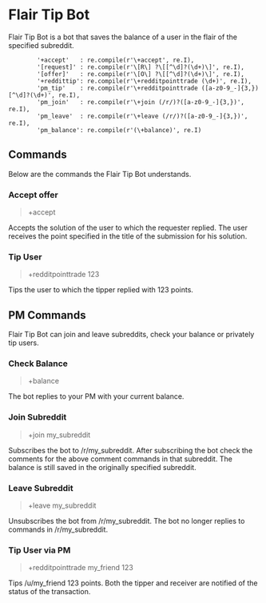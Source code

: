 # Flair Tip Bot
Flair Tip Bot is a bot that saves the balance of a user in the flair of the specified subreddit.

            '+accept'   : re.compile(r'\+accept', re.I), 
            '[request]' : re.compile(r'\[R\] ?\[[^\d]?(\d+)\]', re.I),
            '[offer]'   : re.compile(r'\[O\] ?\[[^\d]?(\d+)\]', re.I),
            '+reddittip': re.compile(r'\+redditpointtrade (\d+)', re.I),
            'pm_tip'    : re.compile(r'\+redditpointtrade ([a-z0-9_-]{3,}) [^\d]?(\d+)', re.I),
            'pm_join'   : re.compile(r'\+join (/r/)?([a-z0-9_-]{3,})', re.I),
            'pm_leave'  : re.compile(r'\+leave (/r/)?([a-z0-9_-]{3,})', re.I),
            'pm_balance': re.compile(r'(\+balance)', re.I)

## Commands
Below are the commands the Flair Tip Bot understands.

### Accept offer
> +accept

Accepts the solution of the user to which the requester replied.
The user receives the point specified in the title of the submission for his solution. 

### Tip User
> +redditpointtrade 123

Tips the user to which the tipper replied with 123 points.

## PM Commands

Flair Tip Bot can join and leave subreddits, check your balance or privately tip users.

### Check Balance
> +balance

The bot replies to your PM with your current balance.

### Join Subreddit
> +join my_subreddit

Subscribes the bot to /r/my_subreddit. After subscribing the bot check the comments for the above comment commands in that subreddit.
The balance is still saved in the originally specified subreddit.

### Leave Subreddit
> +leave my_subreddit

Unsubscribes the bot from /r/my_subreddit. The bot no longer replies to commands in /r/my_subreddit.

### Tip User via PM
> +redditpointtrade my_friend 123

Tips /u/my_friend 123 points. Both the tipper and receiver are notified of the status of the transaction.